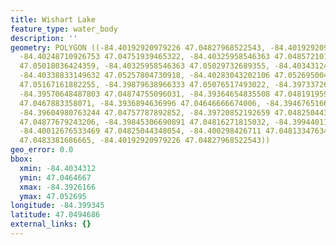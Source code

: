 ```yaml
---
title: Wishart Lake
feature_type: water_body
description: ''
geometry: POLYGON ((-84.40192920979226 47.04827968522543, -84.40192920979226 47.04740242591149,
  -84.40248710926753 47.04751939465322, -84.40325958546363 47.04857210179074, -84.40124256428432
  47.05018036424359, -84.40325958546363 47.05029732689355, -84.40343124683993 47.05146693929007,
  -84.40338833149632 47.05257804730918, -84.40283043202106 47.05269500470094, -84.40089924153079
  47.05167161882255, -84.39879638966333 47.05076517493022, -84.39733726795927 47.04977099294704,
  -84.39570648487803 47.04874755096031, -84.39364654835508 47.04819195994329, -84.3926165800936
  47.0467883358071, -84.3936894636996 47.04646666674006, -84.39467651661654 47.04746091031442,
  -84.39604980763244 47.04757787892852, -84.39720852192659 47.04825044348054, -84.39823849018806
  47.04877679243206, -84.39845306690891 47.04816271815032, -84.39944011982675 47.04825044348054,
  -84.40012676533469 47.04825044348054, -84.400298426711 47.04813347634192, -84.401371310317
  47.0483381686665, -84.40192920979226 47.04827968522543))
geo_error: 0.0
bbox:
  xmin: -84.4034312
  ymin: 47.0464667
  xmax: -84.3926166
  ymax: 47.052695
longitude: -84.399345
latitude: 47.0494686
external_links: {}
---
```

